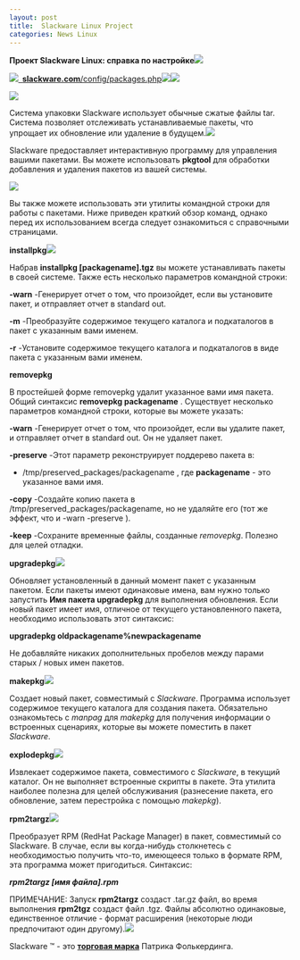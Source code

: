 ```yaml
---
layout: post
title:  Slackware Linux Project
categories: News Linux
---
```


**Проект Slackware Linux: справка по настройке![](/image/slackware_project/Aspose.Words.c2a4e8f6-d8c0-404d-85b5-30a5bd0e1b70.001.png)**


![](/image/slackware_project/Aspose.Words.c2a4e8f6-d8c0-404d-85b5-30a5bd0e1b70.002.png)[` `**slackware.com**/config/packages.php](http://www.slackware.com/config/packages.php)![](Aspose.Words.c2a4e8f6-d8c0-404d-85b5-30a5bd0e1b70.003.png)![](Aspose.Words.c2a4e8f6-d8c0-404d-85b5-30a5bd0e1b70.004.png)

![](/image/slackware_project/Aspose.Words.c2a4e8f6-d8c0-404d-85b5-30a5bd0e1b70.005.png)

Система упаковки Slackware использует обычные сжатые файлы tar. Система позволяет отслеживать устанавливаемые пакеты, что упрощает их обновление или удаление в будущем.![](Aspose.Words.c2a4e8f6-d8c0-404d-85b5-30a5bd0e1b70.006.png)

Slackware предоставляет интерактивную программу для управления вашими пакетами. Вы можете использовать **pkgtool** для обработки добавления и удаления пакетов из вашей системы.

![](/image/slackware_project/Aspose.Words.c2a4e8f6-d8c0-404d-85b5-30a5bd0e1b70.007.png)

Вы также можете использовать эти утилиты командной строки для работы с пакетами. Ниже приведен краткий обзор команд, однако перед их использованием всегда следует ознакомиться с справочными страницами.

**installpkg![](/image/slackware_project/Aspose.Words.c2a4e8f6-d8c0-404d-85b5-30a5bd0e1b70.008.png)**

Набрав **installpkg [packagename].tgz** вы можете устанавливать пакеты в своей системе. Также есть несколько параметров командной строки:

**-warn** -Генерирует отчет о том, что произойдет, если вы
установите пакет, и отправляет отчет в standard out.

**-m**  -Преобразуйте содержимое текущего каталога и
подкаталогов в пакет с указанным вами именем. 

**-r**  -Установите содержимое текущего каталога и
подкаталогов в виде пакета с указанным вами
именем.

**removepkg**

В простейшей форме removepkg удалит указанное вами имя пакета. Общий синтаксис **removepkg packagename** . Существует несколько параметров командной строки, которые вы можете указать:

**-warn**  -Генерирует отчет о том, что произойдет, если вы
удалите пакет, и отправляет отчет в standard out. Он не удаляет пакет.

**-preserve**  -Этот параметр реконструирует поддерево пакета в: 

- /tmp/preserved\_packages/packagename , 
где **packagename** - это указанное вами имя.

**-copy**  -Создайте копию пакета в /tmp/preserved\_packages/packagename, но не удаляйте его (тот 
же эффект, что и -warn -preserve ).

**-keep**  -Сохраните временные файлы, созданные
*removepkg*. Полезно для целей отладки.

**upgradepkg![](/image/slackware_project/Aspose.Words.c2a4e8f6-d8c0-404d-85b5-30a5bd0e1b70.009.png)**

 Обновляет установленный в данный момент пакет с указанным пакетом. Если пакеты имеют одинаковые 
  имена, вам нужно только запустить **Имя пакета upgradepkg** для выполнения обновления. Если 
  новый пакет имеет имя, отличное от текущего установленного пакета, необходимо использовать 
 этот синтаксис:

**upgradepkg oldpackagename%newpackagename**

Не добавляйте никаких дополнительных пробелов между парами старых / новых имен пакетов.

**makepkg![](/image/slackware_project/Aspose.Words.c2a4e8f6-d8c0-404d-85b5-30a5bd0e1b70.010.png)**

 Создает новый пакет, совместимый с *Slackware*. Программа использует содержимое текущего каталога 
  для создания пакета. Обязательно ознакомьтесь с *manpag* для *makepkg* для получения информации о 
 встроенных сценариях, которые вы можете поместить в пакет *Slackware*.

**explodepkg![](/image/slackware_project/Aspose.Words.c2a4e8f6-d8c0-404d-85b5-30a5bd0e1b70.011.png)**

 Извлекает содержимое пакета, совместимого с *Slackware*, в текущий каталог. Он не выполняет 
  встроенные скрипты в пакете. Эта утилита наиболее полезна для целей обслуживания (разнесение 
 пакета, его обновление, затем перестройка с помощью *makepkg*).

**rpm2targz![](/image/slackware_project/Aspose.Words.c2a4e8f6-d8c0-404d-85b5-30a5bd0e1b70.012.png)**

 Преобразует RPM (RedHat Package Manager) в пакет, совместимый со Slackware. В случае, если вы 
  когда-нибудь столкнетесь с необходимостью получить что-то, имеющееся только в формате RPM, эта 
 программа может пригодиться. Синтаксис:

***rpm2targz [имя файла].rpm***

 ПРИМЕЧАНИЕ: Запуск **rpm2targz** создаст .tar.gz файл, во время выполнения **rpm2tgz** создаст 
  файл .tgz. Файлы абсолютно одинаковые, единственное отличие - формат расширения (некоторые 
 люди предпочитают один другому).![](/image/slackware_project/Aspose.Words.c2a4e8f6-d8c0-404d-85b5-30a5bd0e1b70.013.png)

Slackware ™ - это [**торговая марка**](http://slackware.com/trademark/trademark.php) Патрика Фолькердинга.

